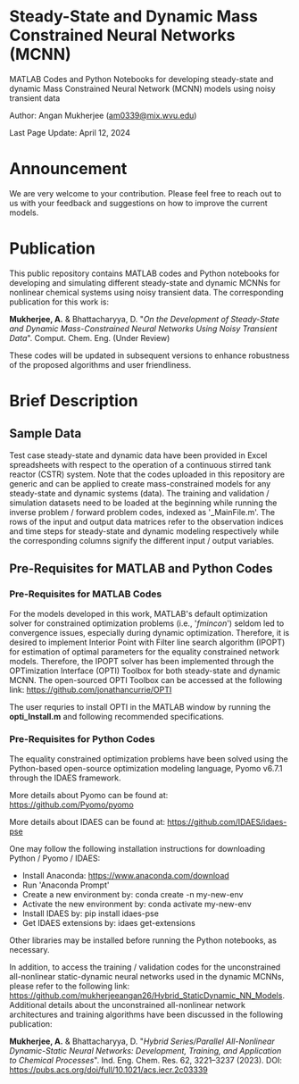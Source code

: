 # Steady-State and Dynamic Mass Constrained Neural Networks (MCNN)
MATLAB Codes and Python Notebooks for developing steady-state and dynamic Mass Constrained Neural Network (MCNN) models using noisy transient data

Author: Angan Mukherjee (am0339@mix.wvu.edu)

Last Page Update: April 12, 2024

# Announcement

We are very welcome to your contribution. Please feel free to reach out to us with your feedback and suggestions on how to improve the current models.

# Publication

This public repository contains MATLAB codes and Python notebooks for developing and simulating different steady-state and dynamic MCNNs for nonlinear 
chemical systems using noisy transient data. The corresponding publication for this work is:

**Mukherjee, A.** & Bhattacharyya, D. "*On the Development of Steady-State and Dynamic Mass-Constrained Neural Networks Using Noisy Transient Data*". 
Comput. Chem. Eng. (Under Review)

These codes will be updated in subsequent versions to enhance robustness of the proposed algorithms and user friendliness.

# Brief Description

## Sample Data

Test case steady-state and dynamic data have been provided in Excel spreadsheets with respect to the operation of a continuous stirred tank reactor (CSTR)
system. Note that the codes uploaded in this repository are generic and can be applied to create mass-constrained models for any steady-state and dynamic
systems (data). The training and validation / simulation datasets need to be loaded at the beginning while running the inverse problem / forward problem
codes, indexed as '_MainFile.m'. The rows of the input and output data matrices refer to the observation indices and time steps for steady-state and 
dynamic modeling respectively while the corresponding columns signify the different input / output variables.

## Pre-Requisites for MATLAB and Python Codes

### Pre-Requisites for MATLAB Codes

For the models developed in this work, MATLAB's default optimization solver for constrained optimization problems (i.e., '*fmincon*') seldom led to convergence
issues, especially during dynamic optimization. Therefore, it is desired to implement Interior Point with Filter line search algorithm (IPOPT) for estimation of
optimal parameters for the equality constrained network models. Therefore, the IPOPT solver has been implemented through the OPTimization Interface (OPTI) Toolbox 
for both steady-state and dynamic MCNN. The open-sourced OPTI Toolbox can be accessed at the following link: https://github.com/jonathancurrie/OPTI

The user requries to install OPTI in the MATLAB window by running the **opti_Install.m** and following recommended specifications. 

### Pre-Requisites for Python Codes

The equality constrained optimization problems have been solved using the Python-based open-source optimization modeling language, Pyomo v6.7.1 through the IDAES framework.

More details about Pyomo can be found at: https://github.com/Pyomo/pyomo

More details about IDAES can be found at: https://github.com/IDAES/idaes-pse

One may follow the following installation instructions for downloading Python / Pyomo / IDAES:
  * Install Anaconda: https://www.anaconda.com/download
  * Run 'Anaconda Prompt'
  * Create a new environment by: conda create -n my-new-env
  * Activate the new environment by: conda activate my-new-env
  * Install IDAES by: pip install idaes-pse
  * Get IDAES extensions by: idaes get-extensions

Other libraries may be installed before running the Python notebooks, as necessary.

In addition, to access the training / validation codes for the unconstrained all-nonlinear static-dynamic neural networks used in the dynamic MCNNs, please refer to the 
following link: https://github.com/mukherjeeangan26/Hybrid_StaticDynamic_NN_Models. 
Additional details about the unconstrained all-nonlinear network architectures and training algorithms have been discussed in the following publication:

**Mukherjee, A.** & Bhattacharyya, D. "*Hybrid Series/Parallel All-Nonlinear Dynamic-Static Neural Networks: Development, Training, and Application to Chemical Processes*". 
Ind. Eng. Chem. Res. 62, 3221–3237 (2023). DOI: https://pubs.acs.org/doi/full/10.1021/acs.iecr.2c03339






